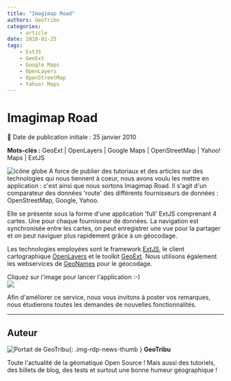 ```yaml
---
title: "Imagimap Road"
authors: GeoTribu
categories:
    - article
date: 2010-01-25
tags:
    - ExtJS
    - GeoExt
    - Google Maps
    - OpenLayers
    - OpenStreetMap
    - Yahoo! Maps
---
```


# Imagimap Road

:calendar: Date de publication initiale : 25 janvier 2010

**Mots-clés :** GeoExt | OpenLayers | Google Maps | OpenStreetMap | Yahoo! Maps | ExtJS

![icône globe](https://cdn.geotribu.fr/img/internal/icons-rdp-news/world.png) A force de publier des tutoriaux et des articles sur des technologies qui nous tiennent à coeur, nous avons voulu les mettre en application : c'est ainsi que nous sortons Imagimap Road. Il s'agit d'un comparateur des données 'route' des différents fournisseurs de données : OpenStreetMap, Google, Yahoo.

Elle se présente sous la forme d'une application 'full' ExtJS comprenant 4 cartes. Une pour chaque fournisseur de données. La navigation est synchronisée entre les cartes, on peut enregistrer une vue pour la partager et on peut naviguer plus rapidement grâce à un géocodage.

Les technologies employées sont le framework [ExtJS](http://www.extjs.com/), le client cartographique [OpenLayers](https://openlayers.org/) et le toolkit [GeoExt](http://www.geoext.org/). Nous utilisons également les webservices de [GeoNames](http://www.geonames.org/) pour le géocodage.

Cliquez sur l'image pour lancer l'application :-)  
[![](http://88.191.39.115/fabien/geotribu/logos/imagimap_road.png)](http://geotribu.net/applications/baselayers/index.php)

Afin d'améliorer ce service, nous vous invitons à poster vos remarques, nous étudierons toutes les demandes de nouvelles fonctionnalités.

----

## Auteur

![Portait de GeoTribu](https://cdn.geotribu.fr/img/internal/charte/geotribu_logo_64x64.png){: .img-rdp-news-thumb }
**GeoTribu**

Toute l'actualité de la géomatique Open Source ! Mais aussi des tutoriels, des billets de blog, des tests et surtout une bonne humeur géographique !
